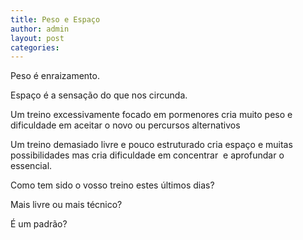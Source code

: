 ```yaml
---
title: Peso e Espaço
author: admin
layout: post
categories:
---
```

Peso é enraizamento.

Espaço é a sensação do que nos circunda.

Um treino excessivamente focado em pormenores cria muito peso e dificuldade em aceitar o novo ou percursos alternativos

Um treino demasiado livre e pouco estruturado cria espaço e muitas possibilidades mas cria dificuldade em concentrar  e aprofundar o essencial.

Como tem sido o vosso treino estes últimos dias?

Mais livre ou mais técnico?

É um padrão?
